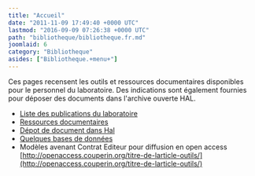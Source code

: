 ```yaml
---
title: "Accueil"
date: "2011-11-09 17:49:40 +0000 UTC"
lastmod: "2016-09-09 07:26:38 +0000 UTC"
path: "bibliotheque/bibliotheque.fr.md"
joomlaid: 6
category: "Bibliotheque"
asides: ["Bibliotheque.+menu+"]
---
```

Ces pages recensent les outils et ressources documentaires disponibles pour le personnel du laboratoire. Des indications sont également fournies pour déposer des documents dans l'archive ouverte HAL.

*   [Liste des publications du laboratoire](http://hal.in2p3.fr/SUBATECH/fr/)
*   [](http://hal.in2p3.fr/SUBATECH/fr/)[Ressources documentaires](/bibliotheque/ressources-documentaires.xx)
*   [](/bibliotheque/ressources-documentaires.xx)[Dépot de document dans Hal](/bibliotheque/depothal.xx)
*   [Quelques bases de données](/bibliotheque/bases-de-donnees.xx)
*   Modèles avenant Contrat Editeur pour diffusion en open access [http://openaccess.couperin.org/titre-de-larticle-outils/](http://openaccess.couperin.org/titre-de-larticle-outils/)

